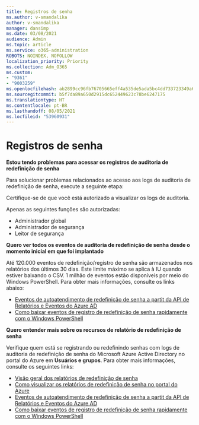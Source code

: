 ```yaml
---
title: Registros de senha
ms.author: v-smandalika
author: v-smandalika
manager: dansimp
ms.date: 03/08/2021
audience: Admin
ms.topic: article
ms.service: o365-administration
ROBOTS: NOINDEX, NOFOLLOW
localization_priority: Priority
ms.collection: Adm_O365
ms.custom:
- "9361"
- "9003259"
ms.openlocfilehash: ab2899cc96fb76705665eff4a535de5ada5bc4dd733723349a6fb649adfb034b
ms.sourcegitcommit: b5f7da89a650d2915dc652449623c78be6247175
ms.translationtype: HT
ms.contentlocale: pt-BR
ms.lasthandoff: 08/05/2021
ms.locfileid: "53960931"
---
```

# <a name="password-logs"></a>Registros de senha

**Estou tendo problemas para acessar os registros de auditoria de redefinição de senha**

Para solucionar problemas relacionados ao acesso aos logs de auditoria de redefinição de senha, execute a seguinte etapa:

Certifique-se de que você está autorizado a visualizar os logs de auditoria. 

Apenas as seguintes funções são autorizadas:
 - Administrador global
 - Administrador de segurança
 - Leitor de segurança

**Quero ver todos os eventos de auditoria de redefinição de senha desde o momento inicial em que foi implantado**

Até 120.000 eventos de redefinição/registro de senha são armazenados nos relatórios dos últimos 30 dias. Este limite máximo se aplica à IU quando estiver baixando o CSV. 1 milhão de eventos estão disponíveis por meio do Windows PowerShell.
Para obter mais informações, consulte os links abaixo:

- [Eventos de autoatendimento de redefinição de senha a partit da API de Relatórios e Eventos do Azure AD](https://docs.microsoft.com/azure/active-directory/authentication/howto-sspr-reporting)
- [Como baixar eventos de registro de redefinição de senha rapidamente com o Windows PowerShell](https://docs.microsoft.com/azure/active-directory/authentication/howto-sspr-reporting)

**Quero entender mais sobre os recursos de relatório de redefinição de senha**

Verifique quem está se registrando ou redefinindo senhas com logs de auditoria de redefinição de senha do Microsoft Azure Active Directory no portal do Azure em **Usuários e grupos**.
Para obter mais informações, consulte os seguintes links:

- [Visão geral dos relatórios de redefinição de senha](https://docs.microsoft.com/azure/active-directory/authentication/howto-sspr-reporting)
- [Como visualizar os relatórios de redefinição de senha no portal do Azure](https://docs.microsoft.com/azure/active-directory/authentication/howto-sspr-reporting)
- [Eventos de autoatendimento de redefinição de senha a partit da API de Relatórios e Eventos do Azure AD](https://docs.microsoft.com/azure/active-directory/authentication/howto-sspr-reporting)
- [Como baixar eventos de registro de redefinição de senha rapidamente com o Windows PowerShell](https://docs.microsoft.com/azure/active-directory/authentication/howto-sspr-reporting)


